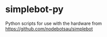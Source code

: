 # simplebot-py
Python scripts for use with the hardware from https://github.com/nodebotsau/simplebot
